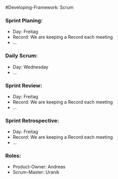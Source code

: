 #Developing-Framework: Scrum
### Sprint Planing:
- Day: Freitag
- Record: We are keeping a Record each meeting
- ...
### Daily Scrum:
- Day: Wednesday
- ...
### Sprint Review:
- Day: Freitag
- Record: We are keeping a Record each meeting
- ...
### Sprint Retrospective:
- Day: Freitag 
- Record: We are keeping a Record each meeting
- ...
### Roles:
- Product-Owner: Andreas
- Scrum-Master: Uranik 

